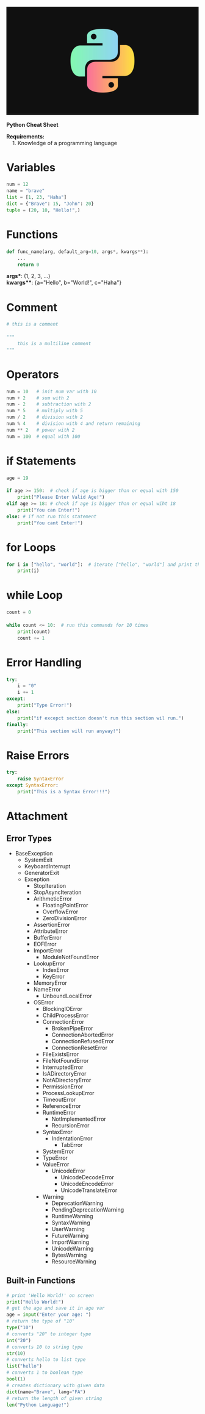 ![Python Logo](python.jpg)

**Python Cheat Sheet**

**Requirements:**  
&nbsp;&nbsp;&nbsp;&nbsp;1. Knowledge of a programming language

# Variables

```python
num = 12
name = "brave"
list = [1, 23, "Haha"]
dict = {"Brave": 15, "John": 20}
tuple = (20, 10, "Hello!",)
```

# Functions

```python
def func_name(arg, default_arg=10, args*, kwargs**):
	...
	return 0
```

**args\***: (1, 2, 3, ...)  
**kwargs\*\***: {a="Hello", b="World!", c="Haha"}

# Comment

```python
# this is a comment

"""
	this is a multiline comment
"""
```

# Operators

```python
num = 10   # init num var with 10
num + 2    # sum with 2
num - 2    # subtraction with 2
num * 5    # multiply with 5
num / 2    # division with 2
num % 4    # division with 4 and return remaining
num ** 2   # power with 2
num = 100  # equal with 100
```

# if Statements

```python
age = 19

if age >= 150:  # check if age is bigger than or equal with 150
	print("Please Enter Valid Age!")
elif age >= 18: # check if age is bigger than or equal wiht 18
	print("You can Enter!")
else: # if not run this statement
	print("You cant Enter!")
```

# for Loops

```python
for i in ["hello", "world"]:  # iterate ["hello", "world"] and print the members of list
	print(i)
```

# while Loop

```python
count = 0

while count <= 10:  # run this commands for 10 times
	print(count)
	count += 1
```

# Error Handling

```python
try:
	i = "0"
	i += 1
except:
	print("Type Error!")
else:
	print("if excepct section doesn't run this section wil run.")
finally:
	print("This section will run anyway!")
```

# Raise Errors

```python
try:
	raise SyntaxError
except SyntaxError:
	print("This is a Syntax Error!!!")
```

# Attachment

## Error Types

+ BaseException
  + SystemExit
  + KeyboardInterrupt
  + GeneratorExit
  + Exception
    + StopIteration
    + StopAsyncIteration
    + ArithmeticError
      + FloatingPointError
      + OverflowError
      + ZeroDivisionError
    + AssertionError
    + AttributeError
    + BufferError
    + EOFError
    + ImportError
      + ModuleNotFoundError
    + LookupError
      + IndexError
      + KeyError
    + MemoryError
    + NameError
      + UnboundLocalError
    + OSError
      + BlockingIOError
      + ChildProcessError
      + ConnectionError
        + BrokenPipeError
        + ConnectionAbortedError
        + ConnectionRefusedError
        + ConnectionResetError
      + FileExistsError
      + FileNotFoundError
      + InterruptedError
      + IsADirectoryError
      + NotADirectoryError
      + PermissionError
      + ProcessLookupError
      + TimeoutError
      + ReferenceError
      + RuntimeError
        + NotImplementedError
        + RecursionError
      + SyntaxError
        + IndentationError
          + TabError
      + SystemError
      + TypeError
      + ValueError
        + UnicodeError
          + UnicodeDecodeError
          + UnicodeEncodeError
          + UnicodeTranslateError
      + Warning
        + DeprecationWarning
        + PendingDeprecationWarning
        + RuntimeWarning
        + SyntaxWarning
        + UserWarning
        + FutureWarning
        + ImportWarning
        + UnicodeWarning
        + BytesWarning
        + ResourceWarning

## Built-in Functions

```python
# print 'Hello World!' on screen
print("Hello World!")
# get the age and save it in age var
age = input("Enter your age: ")
# return the type of "10"
type("10")
# converts "20" to integer type
int("20")
# converts 10 to string type
str(10)
# converts hello to list type
list("hello")
# converts 1 to boolean type
bool(1)
# creates dictionary with given data
dict(name="Brave", lang="FA")
# return the length of given string
len("Python Language!")
```
